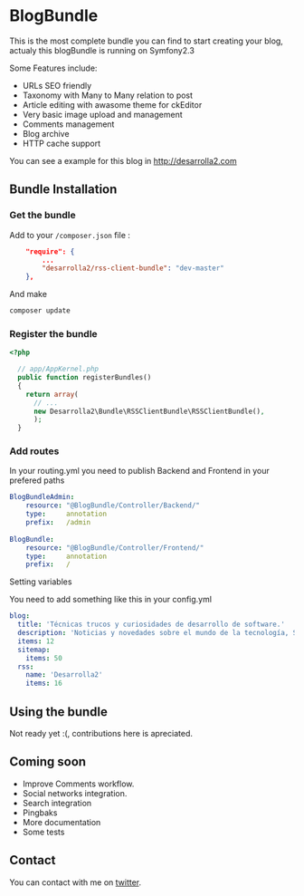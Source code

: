 # BlogBundle

This is the most complete bundle you can find to start creating your blog, 
actualy this blogBundle is running on Symfony2.3

Some Features include:

* URLs SEO friendly
* Taxonomy with Many to Many relation to post
* Article editing with awasome theme for ckEditor
* Very basic image upload and management
* Comments management
* Blog archive
* HTTP cache support

You can see a example for this blog in http://desarrolla2.com

## Bundle Installation

### Get the bundle

Add to your `/composer.json` file :

``` json
    "require": {
        ...       
        "desarrolla2/rss-client-bundle": "dev-master" 
    },
````
        
And make

``` bash
composer update
```

### Register the bundle

``` php
<?php

  // app/AppKernel.php
  public function registerBundles()
  {
    return array(
      // ...
      new Desarrolla2\Bundle\RSSClientBundle\RSSClientBundle(),
      );
  }
```

### Add routes

In your routing.yml you need to publish Backend and Frontend in your prefered paths

``` yml
BlogBundleAdmin:
    resource: "@BlogBundle/Controller/Backend/"
    type:     annotation
    prefix:   /admin      
    
BlogBundle:
    resource: "@BlogBundle/Controller/Frontend/"
    type:     annotation
    prefix:   /    
```

Setting variables

You need to add something like this in your config.yml

``` yml
blog:
  title: 'Técnicas trucos y curiosidades de desarrollo de software.'
  description: 'Noticias y novedades sobre el mundo de la tecnología, Symfony2, php, javascript, linux y otros ...'
  items: 12
  sitemap:
    items: 50
  rss:
    name: 'Desarrolla2'
    items: 16  
```


## Using the bundle

Not ready yet :(, contributions here is apreciated.

## Coming soon

* Improve Comments workflow.
* Social networks integration.
* Search integration
* Pingbaks
* More documentation
* Some tests

## Contact

You can contact with me on [twitter](https://twitter.com/desarrolla2).

